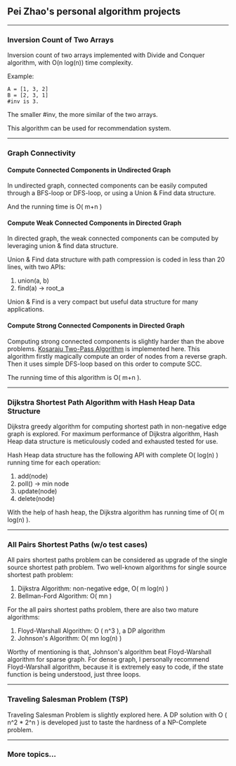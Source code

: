 ## Pei Zhao's personal algorithm projects

---
### Inversion Count of Two Arrays
Inversion count of two arrays implemented with Divide and Conquer
algorithm, with O(n log(n)) time complexity.

Example:

    A = [1, 3, 2]
    B = [2, 3, 1]
    #inv is 3.

The smaller #inv, the more similar of the two arrays.

This algorithm can be used for recommendation system.


---
### Graph Connectivity
#### Compute Connected Components in Undirected Graph
In undirected graph, connected components can be easily computed
through a BFS-loop or DFS-loop, or using a Union & Find data structure.

And the running time is O( m+n )

#### Compute Weak Connected Components in Directed Graph
In directed graph, the weak connected components can be computed
by leveraging union & find data structure.

Union & Find data structure with path compression is coded in less than
20 lines, with two APIs:

1. union(a, b)
2. find(a)  -> root_a

Union & Find is a very compact but useful data structure for many
applications.

#### Compute Strong Connected Components in Directed Graph
Computing strong connected components is slightly harder than the
above problems.
[Kosaraju Two-Pass Algorithm](https://en.wikipedia.org/wiki/Kosaraju%27s_algorithm)
is implemented here. This algorithm firstly magically compute an order
of nodes from a reverse graph. Then it uses simple DFS-loop based on
this order to compute SCC.

The running time of this algorithm is O( m+n ).

---
### Dijkstra Shortest Path Algorithm with Hash Heap Data Structure
Dijkstra greedy algorithm for computing shortest path in non-negative
edge graph is explored. For maximum performance of Dijkstra algorithm,
Hash Heap data structure is meticulously coded and exhausted tested
for use.

Hash Heap data structure has the following API with complete
O( log(n) ) running time for each operation:

1. add(node)
2. poll() -> min node
3. update(node)
4. delete(node)

With the help of hash heap, the Dijkstra algorithm has running time of
O( m log(n) ).

---
### All Pairs Shortest Paths (w/o test cases)
All pairs shortest paths problem can be considered as upgrade of the
single source shortest path problem. Two well-known algorithms for
single source shortest path problem:

1. Dijkstra Algorithm: non-negative edge, O( m log(n) )
2. Bellman-Ford Algorithm: O( mn )

For the all pairs shortest paths problem, there are also two mature  
algorithms:

1. Floyd-Warshall Algorithm: O ( n^3 ), a DP algorithm
2. Johnson's Algorithm: O( mn log(n) )

Worthy of mentioning is that, Johnson's algorithm beat Floyd-Warshall
algorithm for sparse graph. For dense graph, I personally recommend
Floyd-Warshall algorithm, because it is extremely easy to code, if
the state function is being understood, just three loops.

---
### Traveling Salesman Problem (TSP)

Traveling Salesman Problem is slightly explored here. A DP solution
with O ( n^2 * 2^n ) is developed just to taste the hardness of a
NP-Complete problem.

---
### More topics...
